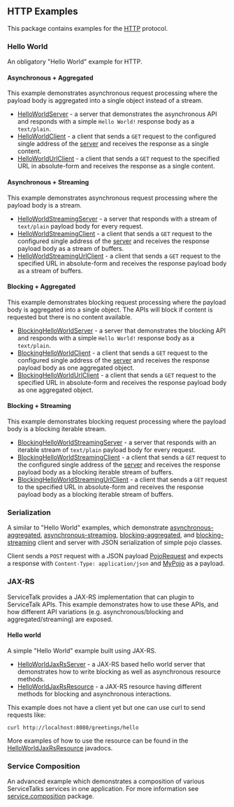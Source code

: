 ## HTTP Examples

This package contains examples for the [HTTP](https://tools.ietf.org/html/rfc7231) protocol.



### Hello World

An obligatory "Hello World" example for HTTP.


#### Asynchronous + Aggregated

This example demonstrates asynchronous request processing where the payload body is aggregated into a single object
instead of a stream.

- [HelloWorldServer](helloworld/async/HelloWorldServer.java) - a server that demonstrates the asynchronous API and
responds with a simple `Hello World!` response body as a `text/plain`.
- [HelloWorldClient](helloworld/async/HelloWorldClient.java) - a client that sends a `GET` request to the configured
single address of the [server](helloworld/async/HelloWorldServer.java) and receives the response as a single content.
- [HelloWorldUrlClient](helloworld/async/HelloWorldUrlClient.java) - a client that sends a `GET` request to the
specified URL in absolute-form and receives the response as a single content.


#### Asynchronous + Streaming

This example demonstrates asynchronous request processing where the payload body is a stream.

- [HelloWorldStreamingServer](helloworld/async/streaming/HelloWorldStreamingServer.java) - a server that responds with a
stream of `text/plain` payload body for every request.
- [HelloWorldStreamingClient](helloworld/async/streaming/HelloWorldStreamingClient.java) - a client that sends a `GET`
request to the configured single address of the [server](helloworld/async/streaming/HelloWorldStreamingServer.java) and
receives the response payload body as a stream of buffers.
- [HelloWorldStreamingUrlClient](helloworld/async/streaming/HelloWorldStreamingUrlClient.java) - a client that sends a
`GET` request to the specified URL in absolute-form and receives the response payload body as a stream of buffers.


#### Blocking + Aggregated

This example demonstrates blocking request processing where the payload body is aggregated into a single object. The
APIs will block if content is requested but there is no content available.

- [BlockingHelloWorldServer](helloworld/blocking/BlockingHelloWorldServer.java) - a server that demonstrates the
blocking API and responds with a simple `Hello World!` response body as a `text/plain`.
- [BlockingHelloWorldClient](helloworld/blocking/BlockingHelloWorldClient.java) - a client that sends a `GET` request to
the configured single address of the [server](helloworld/blocking/BlockingHelloWorldServer.java) and receives the
response payload body as one aggregated object.
- [BlockingHelloWorldUrlClient](helloworld/blocking/BlockingHelloWorldUrlClient.java) - a client that sends a `GET`
request to the specified URL in absolute-form and receives the response payload body as one aggregated object.


#### Blocking + Streaming

This example demonstrates blocking request processing where the payload body is a blocking iterable stream.

- [BlockingHelloWorldStreamingServer](helloworld/blocking/streaming/BlockingHelloWorldStreamingServer.java) - a server
that responds with an iterable stream of `text/plain` payload body for every request.
- [BlockingHelloWorldStreamingClient](helloworld/blocking/streaming/BlockingHelloWorldStreamingClient.java) - a client
that sends a `GET` request to the configured single address of the
[server](helloworld/blocking/streaming/BlockingHelloWorldStreamingServer.java) and receives the response payload body as
a blocking iterable stream of buffers.
- [BlockingHelloWorldStreamingUrlClient](helloworld/blocking/streaming/BlockingHelloWorldStreamingUrlClient.java) - a
client that sends a `GET` request to the specified URL in absolute-form and receives the response payload body as a
blocking iterable stream of buffers.



### Serialization

A similar to "Hello World" examples, which demonstrate [asynchronous-aggregated](serialization/async),
[asynchronous-streaming](serialization/async/streaming), [blocking-aggregated](serialization/blocking), and
[blocking-streaming](serialization/blocking/streaming) client and server with JSON serialization of simple pojo classes.

Client sends a `POST` request with a JSON payload [PojoRequest](serialization/PojoRequest.java) and expects a response
with `Content-Type: application/json` and [MyPojo](serialization/MyPojo.java) as a payload.



### JAX-RS

ServiceTalk provides a JAX-RS implementation that can plugin to ServiceTalk APIs.
This example demonstrates how to use these APIs, and how different API variations (e.g. asynchronous/blocking and
aggregated/streaming) are exposed.


#### Hello world

A simple "Hello World" example built using JAX-RS.

- [HelloWorldJaxRsServer](jaxrs/HelloWorldJaxRsServer.java) - a JAX-RS based hello world server that demonstrates how to
write blocking as well as asynchronous resource methods.
- [HelloWorldJaxRsResource](jaxrs/HelloWorldJaxRsResource.java) - a JAX-RS resource having different methods for
blocking and asynchronous interactions.

This example does not have a client yet but one can use curl to send requests like:

```
curl http://localhost:8080/greetings/hello
```

More examples of how to use the resource can be found in the
[HelloWorldJaxRsResource](jaxrs/HelloWorldJaxRsResource.java) javadocs.



### Service Composition

An advanced example which demonstrates a composition of various ServiceTalks services in one application.
For more information see [service.composition](service/composition) package.
